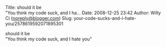 Title: should it be <br>"You think my code suck, and I ha...
Date: 2008-12-25 23:42
Author: Willy Ci (noreply@blogger.com)
Slug: your-code-sucks-and-i-hate-you/2578619592071895301

should it be  
"You think my code suck, and I hate you"

